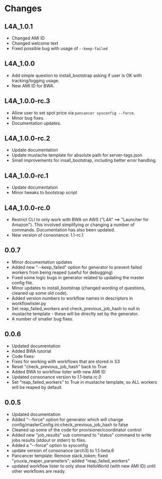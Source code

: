 # Changes

## L4A_1.0.1
 - Changed AMI ID
 - Changed welcome text
 - Fixed possible bug with usage of `--keep-failed`

## L4A_1.0.0
 - Add simple question to install_bootstrap asking if user is OK with tracking/logging usage.
 - New AMI ID for BWA.

## L4A_1.0.0-rc.3
 - Allow user to set spot price via `pancancer sysconfig --force`.
 - Minor bug fixes.
 - Documentation updates.

## L4A_1.0.0-rc.2
 - Update documentation
 - Update mustache template for absolute path for server-tags.json
 - Small improvements for insall_bootstrap, including better error handling.

## L4A_1.0.0-rc.1
 - Update documentation
 - Minor tweaks to bootstrap script

## L4A_1.0.0-rc.0
 - Restrict CLI to only work with BWA on AWS ("L4A" ==> "Launcher for Amazon"). This involved simplifying or changing a number of commands. Documentation has also been updated.
 - New version of consonance: 1.1-rc.1

## 0.0.7
 - Minor documentation updates
 - Added new "--keep_failed" option for generator to prevent failed workers from being reaped (useful for debugging)
 - Fixed some logic bugs in generator related to updating the master config file.
 - Minor updates to install_bootstrap (changed wording of questions, cleaned up some old code).
 - Added version numbers to workflow names in descriptors in workflowlister.py
 - Set reap\_failed\_workers and check\_previous\_job\_hash to null in mustache template - these will be directly set by the generator.
 - A number of smaller bug fixes.

## 0.0.6
 - Updated documentation
 - Added BWA tutorial
 - Code fixes:
  - Fixes for working with workflows that are stored in S3
  - Reset "check\_previous\_job\_hash" back to True
 - Added BWA to workflow lister with new AMI ID
 - Updated consonance version to 1.1-beta.rc.0
 - Set "reap\_failed\_workers" to True in mustache template, so ALL workers will be reaped by default.

## 0.0.5
 - Updated documentation
 - Added "--force" option for generator which will change config/masterConfig.ini:check_previous_job_hash to false
 - Cleaned up some of the code for provisioner/coordinator control
 - Added new "job_results" sub command to "status" command to write jobs results (stdout or stderr) to files.
 - Added a "--force" option to sysconfig
 - update version of consonance (arch3) to 1.1-beta.6
 - Pancancer template: Remove slack_token; fixed "youxia_reaper_parameters"; added "reap_failed_workers"
 - updated workflow lister to only show HelloWorld (with new AMI ID) until other workflows are ready.
